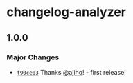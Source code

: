 # changelog-analyzer

## 1.0.0

### Major Changes

- [`f90ce03`](https://github.com/ajiho/changelog-analyzer/commit/f90ce0342478e0ebaac190ad967b43fd2dbee779) Thanks [@ajiho](https://github.com/ajiho)! - first release!
